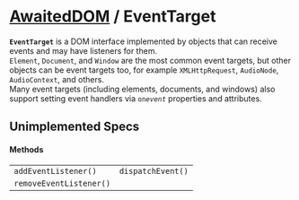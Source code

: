 # [AwaitedDOM](/docs/basic-interfaces/awaited-dom) <span>/</span> EventTarget

<div class='overview'><strong><code>EventTarget</code></strong> is a DOM interface implemented by objects that can receive events and may have listeners for them.</div>

<div class='overview'><code>Element</code>, <code>Document</code>, and <code>Window</code> are the most common event targets, but other objects can be event targets too, for example <code>XMLHttpRequest</code>, <code>AudioNode</code>, <code>AudioContext</code>, and others.</div>

<div class='overview'>Many event targets (including elements, documents, and windows) also support setting event handlers via <code>on<em>event</em></code> properties and attributes.</div>

## Unimplemented Specs

#### Methods

 |   |   | 
 | --- | --- | 
 | `addEventListener()` | `dispatchEvent()`
`removeEventListener()` |  | 

